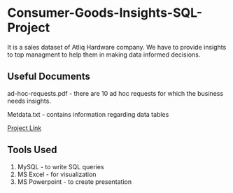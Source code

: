 # Consumer-Goods-Insights-SQL-Project

It is a sales dataset of Atliq Hardware company. We have to provide insights to top managment to help them in making data informed decisions.

## Useful Documents

ad-hoc-requests.pdf - there are 10 ad hoc requests for which the business needs insights.

Metdata.txt - contains information regarding data tables

[Project Link](https://codebasics.io/challenge/codebasics-resume-project-challenge)

## Tools Used
1) MySQL - to write SQL queries
2) MS Excel - for visualization
3) MS Powerpoint - to create presentation
